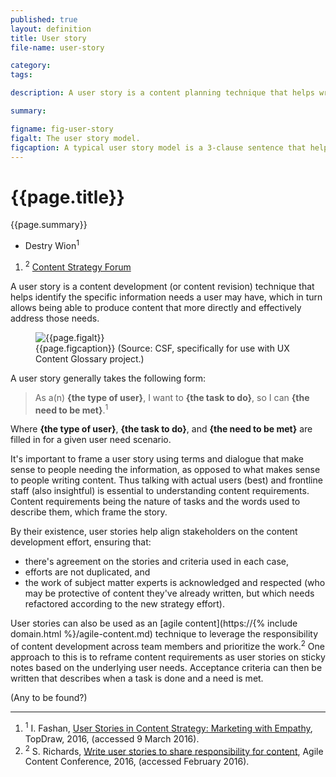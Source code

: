```yaml
---
published: true
layout: definition
title: User story
file-name: user-story

category:  
tags: 

description: A user story is a content planning technique that helps writers produce copy in relation to user needs.

summary: 

figname: fig-user-story
figalt: The user story model.
figcaption: A typical user story model is a 3-clause sentence that helps writers address 1) the type of user, 2) the task the user must do, and 3) the objective satisfied by complete the task.
---
```


<h1 class="term-title">{{page.title}}</h1>

<p class="summary">{{page.summary}}</p>

<section class="contributors">
	<ul class="authors nomark">
		<li>Destry Wion<sup id="#affil-1">1</sup></li>
	</ul>
	<ol class="affiliations nomark">
		<li id="affil-1"><sup>2</sup> <a href="https://csf.community">Content Strategy Forum</a></li>
	</ol>
</section>

<!-- PRIMARY PARAGRAPH(S) OF DEFINITION -->

A user story is a content development (or content revision) technique that helps identify the specific information needs a user may have, which in turn allows being able to produce content that more directly and effectively address those needs.

<!-- FIGURE -->
<figure>
	<img alt="{{page.figalt}}" src="https://{% include domain.html %}/assets/images/{{page.figname}}.png">
	<figcaption>
		{{page.figcaption}} (Source: CSF, specifically for use with UX Content Glossary project.)
	</figcaption>
</figure> 

A user story generally takes the following form: 

> As a(n) __{the type of user}__, I want to __{the task to do}__, so I can __{the need to be met}__.<sup class="ref">1</sup>

Where __{the type of user}__, __{the task to do}__, and __{the need to be met}__ are filled in for a given user need scenario.

It's important  to frame a user story using terms and dialogue that make sense to people needing the information, as opposed to what makes sense to people writing content. Thus talking with actual users (best) and frontline staff (also insightful) is essential to understanding content requirements. Content requirements being the nature of tasks and the words used to describe them, which frame the story.

By their existence, user stories help align stakeholders on the content development effort, ensuring that:

* there's agreement on the stories and criteria used in each case, 
* efforts are not duplicated, and
* the work of subject matter experts is acknowledged and respected (who may be protective of content they've already written, but which needs refactored according to the new strategy effort).

User stories can also be used as an [agile content](https://{% include domain.html %}/agile-content.md) technique to leverage the responsibility of content development across team members and prioritize the work.<sup class="ref">2</sup> One approach to this is to reframe content requirements as user stories on sticky notes based on the underlying user needs. Acceptance criteria can then be written that describes when a task is done and a need is met.

<!-- EXAMPLE PARAGRAPH(S) -->

(Any to be found?)

<hr class="footnotes">

<ol class="references nomark">
	<li><sup>1</sup>
		I. Fashan, <a href="https://www.topdraw.com/blog/user-stories-in-content-strategy-marketing-with-empathy/">User Stories in Content Strategy: Marketing with Empathy</a>, TopDraw, 2016, (accessed 9 March 2016).
	</li>
	<li><sup>2</sup>
		S. Richards, <a href="https://2016.agilecontentconf.com/richards">Write user stories to share responsibility for content</a>, Agile Content Conference, 2016, (accessed February 2016).
	</li>
</ol>
 
